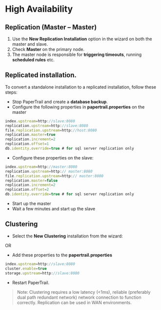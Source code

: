 # High Availability

## Replication (Master – Master)

1.  Use the **New Replication Installation** option in the wizard on both the master and slave.  
2.  Check **Master** on the primary node.  
3.  The master node is responsible for **triggering timeouts**, running **scheduled rules** etc.  

## Replicated installation.

To convert a standalone installation to a replicated installation, follow these steps:  

*  Stop PaperTrail and create a **database backup**.  
*  Configure the following properties in **papertrail.properties** on the master

```javascript
index.upstream=http://slave:8080
replication.upstream=http://slave:8080  
file.replication.upstream=http://host:8080  
replication.master=true  
replication.increment=2  
replication.offset=1  
db.identity.override=true # for sql server replication only  
```

*  Configure these properties on the slave:  

```javascript
index.upstream=http://master:8080  
replication.upstream=http:// master:8080
file.replication.upstream=http:// master:8080  
replication.master=false  
replication.increment=2  
replication.offset=2  
db.identity.override=true # for sql server replication only  
```

*  Start up the master
*  Wait a few minutes and start up the slave

## Clustering

*  Select the **New Clustering** installation from the wizard:  

OR

*  Add these properties to the **papertrail.properties**  
```javascript
index.upstream=http://slave:8080   
cluster.enable=true   
storage.upstream=http://slave:8080  
```
*  Restart PaperTrail.

> Note: Clustering requires a low latency (<1ms), reliable (preferably dual path redundant network) network connection to function correctly.  Replication can be used in WAN environments.